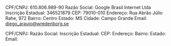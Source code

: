 CPF/CNPJ: 610.806.989-90
Razão Social: Google Brasil Internet Ltda
Inscrição Estadual: 346521879
CEP: 79010-010
Endereço: Rua Abrão Júlio Rahe, 972
Bairro: Centro
Estado: MS
Cidade: Campo Grande
Email: diego_araujo@wredenborg.se


CPF/CNPJ: 
Razão Social: 
Inscrição Estadual: 
CEP: 
Endereço: 
Bairro: 
Estado: 
Email: 